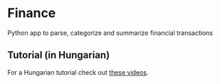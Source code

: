 # Finance

Python app to parse, categorize and summarize financial transactions

## Tutorial (in Hungarian)

For a Hungarian tutorial check out [these videos](https://youtube.com/playlist?list=PLvg-NBIBEzl7wVgdPQdHYnHbUDI9_zp0R).
